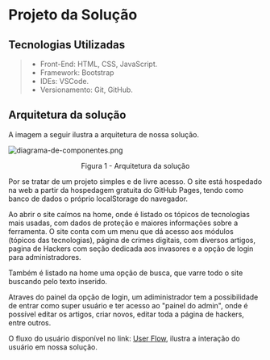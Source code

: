 # Projeto da Solução

## Tecnologias Utilizadas

> - Front-End: HTML, CSS, JavaScript.
> - Framework: Bootstrap
> - IDEs: VSCode.
> - Versionamento: Git, GitHub.

## Arquitetura da solução

A imagem a seguir ilustra a arquitetura de nossa solução. 

![diagrama-de-componentes.png](../images/arquitetura.png)
<p align="center">Figura 1 - Arquitetura da solução</p>

Por se tratar de um projeto simples e de livre acesso. O site está hospedado na web a partir da hospedagem gratuita do GitHub Pages, tendo como banco de dados o próprio localStorage do navegador.

Ao abrir o site caímos na home, onde é listado os tópicos de tecnologias mais usadas, com dados de proteção e maiores informações sobre a ferramenta.
O site conta com um menu que dá acesso aos módulos (tópicos das tecnologias), página de crimes digitais, com diversos artigos, pagina de Hackers com seção dedicada aos invasores e a opção de login para administradores.

Também é listado na home uma opção de busca, que varre todo o site buscando pelo texto inserido.

Atraves do painel da opção de login, um adiministrador tem a possibilidade de entrar como super usuário e ter acesso ao "painel do admin",
onde é possível editar os artigos, criar novos, editar toda a página de hackers, entre outros.

O fluxo do usuário disponível no link: [User Flow](./3-Interface.md.md), ilustra a interação do usuário em nossa solução.
